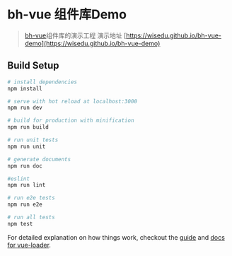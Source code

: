 # bh-vue 组件库Demo

> [bh-vue](https://www.npmjs.com/package/bh-vue)组件库的演示工程
> 演示地址 [https://wisedu.github.io/bh-vue-demo](https://wisedu.github.io/bh-vue-demo)

## Build Setup

``` bash
# install dependencies
npm install

# serve with hot reload at localhost:3000
npm run dev

# build for production with minification
npm run build

# run unit tests
npm run unit

# generate documents
npm run doc

#eslint
npm run lint

# run e2e tests
npm run e2e

# run all tests
npm test
```

For detailed explanation on how things work, checkout the [guide](http://vuejs-templates.github.io/webpack/) and [docs for vue-loader](http://vuejs.github.io/vue-loader).
